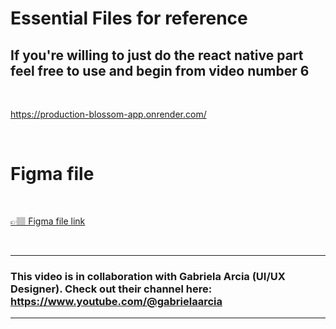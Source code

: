 # Essential Files for reference


## If you're willing to just do the react native part feel free to use and begin from video number 6

<br>


https://production-blossom-app.onrender.com/

<br>


# Figma file
<br>


[👉🏽 Figma file link](https://www.figma.com/file/890cxi0KsiVwVGYfIIfuYp/React-Native---Blossom-App?node-id=0%3A1&t=1yrUH5aqqE5lINEM-1)

<br>

---

### This video is in collaboration with Gabriela Arcia (UI/UX Designer). Check out their channel here: https://www.youtube.com/@gabrielaarcia



---
